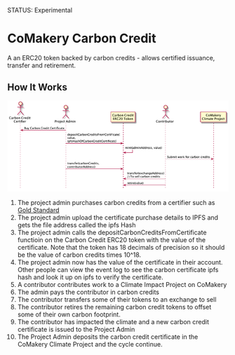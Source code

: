 STATUS: Experimental

# CoMakery Carbon Credit

A an ERC20 token backed by carbon credits - allows certified issuance, transfer and retirement.

## How It Works

![](docs/carbon-credits-diagrams/carbon-credits.png)

1. The project admin purchases carbon credits from a certifier such as [Gold Standard](https://www.goldstandard.org/)
1. The project admin upload the certificate purchase details to IPFS and gets the file address called the ipfs Hash
1. The project admin calls the depositCarbonCreditsFromCertificate functioin on the Carbon Credit ERC20 token with the value of the certificate. Note that the token has 18 decimals of precision so it should be the value of carbon credits times 10^18.
1. The project admin now has the value of the certificate in their account. Other people can view the event log to see the carbon certificate ipfs hash and look it up on ipfs to verify the certificate.
1. A contributor contributes work to a Climate Impact Project on CoMakery
1. The admin pays the contributor in carbon credits
1. The contributor transfers some of their tokens to an exchange to sell
1. The contributor retires the remaining carbon credit tokens to offset some of their own carbon footprint.
1. The contributor has impacted the climate and a new carbon credit certificate is issued to the Project Admin
1. The Project Admin deposits the carbon credit certificate in the CoMakery Climate Project and the cycle continue.
